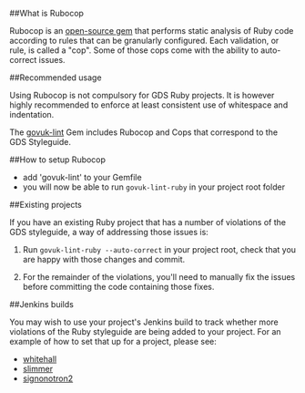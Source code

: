 ##What is Rubocop

Rubocop is an [open-source gem](https://github.com/bbatsov/rubocop) that performs static analysis of Ruby code according to rules that can be granularly configured. Each validation, or rule, is called a "cop". Some of those cops come with the ability to auto-correct issues.

##Recommended usage

Using Rubocop is not compulsory for GDS Ruby projects. It is however highly recommended to enforce at least consistent use of whitespace and indentation.

The [govuk-lint](https://github.com/alphagov/govuk-lint) Gem includes Rubocop and Cops that correspond to the GDS Styleguide.

##How to setup Rubocop

- add 'govuk-lint' to your Gemfile
- you will now be able to run ```govuk-lint-ruby``` in your project root folder

##Existing projects

If you have an existing Ruby project that has a number of violations of the GDS styleguide, a way of addressing those issues is:

1) Run ```govuk-lint-ruby --auto-correct``` in your project root, check that you are happy with those changes and commit.

2) For the remainder of the violations, you'll need to manually fix the issues before committing the code containing those fixes.

##Jenkins builds

You may wish to use your project's Jenkins build to track whether more violations of the Ruby styleguide are being added to your project.
For an example of how to set that up for a project, please see:

* [whitehall](https://github.com/alphagov/whitehall/pull/2228)
* [slimmer](https://github.com/alphagov/slimmer/pull/134)
* [signonotron2](https://github.com/alphagov/signonotron2/pull/382)
